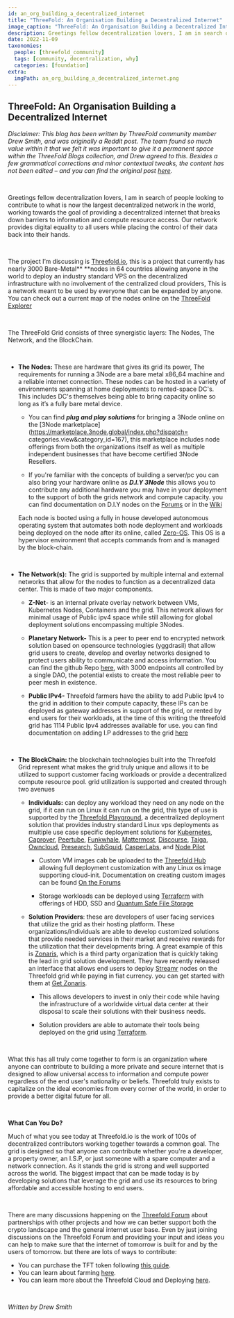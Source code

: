 ```yaml
---
id: an_org_building_a_decentralized_internet
title: "ThreeFold: An Organisation Building a Decentralized Internet"
image_caption: "ThreeFold: An Organisation Building a Decentralized Internet"
description: Greetings fellow decentralization lovers, I am in search of people looking to contribute to what is now the largest decentralized network in the world, working towards the goal of providing a decentralized internet that breaks down barriers to information and compute resource access. Our network provides digital equality to all users while placing the control of their data back into their hands.
date: 2022-11-09
taxonomies:
  people: [threefold_community]
  tags: [community, decentralization, why]
  categories: [foundation]
extra:
  imgPath: an_org_building_a_decentralized_internet.png
---
```


## ThreeFold: An Organisation Building a Decentralized Internet

_*Disclaimer: This blog has been written by ThreeFold community member Drew Smith, and was originally a Reddit post. The team found so much value within it that we felt it was important to give it a permanent space within the ThreeFold Blogs collection, and Drew agreed to this. Besides a few grammatical corrections and minor contextual tweaks, the content has not been edited – and you can find the original post [here](https://www.reddit.com/user/DrewSmith214/comments/yhym2f/an_organization_building_a_decentralized_internet/).*_

<br>

Greetings fellow decentralization lovers, I am in search of people looking to contribute to what is now the largest decentralized network in the world, working towards the goal of providing a decentralized internet that breaks down barriers to information and compute resource access. Our network provides digital equality to all users while placing the control of their data back into their hands.

<br>

The project I’m discussing is [Threefold.io](https://threefold.io/), this is a project that currently has nearly 3000 Bare-Metal\*\* \*\*nodes in 64 countries allowing anyone in the world to deploy an industry standard VPS on the decentralized infrastructure with no involvement of the centralized cloud providers, This is a network meant to be used by everyone that can be expanded by anyone. You can check out a current map of the nodes online on the [ThreeFold Explorer](https://dashboard.grid.tf/explorer/statistics)

<br>

The ThreeFold Grid consists of three synergistic layers: The Nodes, The Network, and the BlockChain.

<br>

- **The Nodes:** These are hardware that gives its grid its power, The requirements for running a 3Node are a bare metal x86_64 machine and a reliable internet connection. These nodes can be hosted in a variety of environments spanning at home deployments to rented-space DC's. This includes DC's themselves being able to bring capacity online so long as it’s a fully bare metal device.

  - You can find **_plug and play solutions_** for bringing a 3Node online on the [3Node marketplace](https://marketplace.3node.global/index.php?dispatch= categories.view&category_id=167), this marketplace includes node offerings from both the organizations itself as well as multiple independent businesses that have become certified 3Node Resellers.

  - If you're familiar with the concepts of building a server/pc you can also bring your hardware online as **_D.I.Y 3Node_** this allows you to contribute any additional hardware you may have in your deployment to the support of both the grids network and compute capacity. you can find documentation on D.I.Y nodes on the [Forums](https://forum.threefold.io/t/diy-nodes-guide/837) or in the [Wiki](https://library.threefold.me/info/threefold#/tfgrid/farming/threefold__diy_guide)

  Each node is booted using a fully in house developed autonomous operating system that automates both node deployment and workloads being deployed on the node after its online, called [Zero-OS](https://github.com/threefoldtech/zos). This OS is a hypervisor environment that accepts commands from and is managed by the block-chain.

<br>

- **The Network(s):** The grid is supported by multiple internal and external networks that allow for the nodes to function as a decentralized data center. This is made of two major components.

  - **Z-Net**- is an internal private overlay network between VMs, Kubernetes Nodes, Containers and the grid. This network allows for minimal usage of Public ipv4 space while still allowing for global deployment solutions encompassing multiple 3Nodes.

  - **Planetary Network-** This is a peer to peer end to encrypted network solution based on opensource technologies (yggdrasil) that allow grid users to create, develop and overlay networks designed to protect users ability to communicate and access information. You can find the github Repo [here](https://github.com/threefoldtech/planetary_network), with 3000 endpoints all controlled by a single DAO, the potential exists to create the most reliable peer to peer mesh in existence.

  - **Public IPv4-** Threefold farmers have the ability to add Public Ipv4 to the grid in addition to their compute capacity, these IPs can be deployed as gateway addresses in support of the grid, or rented by end users for their workloads, at the time of this writing the threefold grid has 1114 Public Ipv4 addresses available for use. you can find documentation on adding I.P addresses to the grid [here](https://forum.threefold.io/t/diy-public-node-guide/3340)

<br>

- **The BlockChain:** the blockchain technologies built into the Threefold Grid represent what makes the grid truly unique and allows it to be utilized to support customer facing workloads or provide a decentralized compute resource pool. grid utilization is supported and created through two avenues

  - **Individuals:** can deploy any workload they need on any node on the grid, if it can run on Linux it can run on the grid, this type of use is supported by the [Threefold Playground](https://play.grid.tf/#/), a decentralized deployment solution that provides industry standard Linux vps deployments as multiple use case specific deployment solutions for [Kubernetes](https://kubernetes.io/), [Caprover](https://caprover.com/), [Peertube](https://joinpeertube.org/), [Funkwhale](https://funkwhale.audio/), [Mattermost](https://mattermost.com/), [Discourse](https://www.discourse.org/), [Taiga](https://www.taiga.io/), [Owncloud](https://owncloud.com/), [Presearch](https://presearch.io/), [SubSquid](https://subsquid.io/), [CasperLabs](https://casperlabs.io/), and [Node Pilot](https://nodepilot.tech/)

    - Custom VM images cab be uploaded to the [Threefold Hub](https://hub.grid.tf/) allowing full deployment customization with any Linux os image supporting cloud-init. Documentation on creating custom images can be found [On the Forums](https://forum.threefold.io/t/manipulating-cloud-images-for-the-grid/3380)

    - Storage workloads can be deployed using [Terraform](https://github.com/threefoldtech/terraform-provider-grid) with offerings of HDD, SSD and [Quantum Safe File Storage](https://github.com/threefoldtech/terraform-provider-grid)

  - **Solution Providers**: these are developers of user facing services that utilize the grid as their hosting platform. These organizations/individuals are able to develop customized solutions that provide needed services in their market and receive rewards for the utilization that their developments bring. A great example of this is [Zonaris](https://zonaris.con/), which is a third party organization that is quickly taking the lead in grid solution development. They have recently released an interface that allows end users to deploy [Streamr](https://streamr.network/discover/network/) nodes on the Threefold grid while paying in fiat currency. you can get started with them at [Get Zonaris](https://get.zonaris.com/).

    - This allows developers to invest in only their code while having the infrastructure of a worldwide virtual data center at their disposal to scale their solutions with their business needs.

    - Solution providers are able to automate their tools being deployed on the grid using [Terraform](https://github.com/threefoldtech/terraform-provider-grid).

<br>

What this has all truly come together to form is an organization where anyone can contribute to building a more private and secure internet that is designed to allow universal access to information and compute power regardless of the end user's nationality or beliefs. Threefold truly exists to capitalize on the ideal economies from every corner of the world, in order to provide a better digital future for all.

<br>

**What Can You Do?**

Much of what you see today at Threefold.io is the work of 100s of decentralized contributors working together towards a common goal. The grid is designed so that anyone can contribute whether you're a developer, a property owner, an I.S.P, or just someone with a spare computer and a network connection. As it stands the grid is strong and well supported across the world. The biggest impact that can be made today is by developing solutions that leverage the grid and use its resources to bring affordable and accessible hosting to end users.

<br>

There are many discussions happening on the [Threefold Forum](https://forum.threefold.io) about partnerships with other projects and how we can better support both the crypto landscape and the general internet user base. Even by just joining discussions on the Threefold Forum and providing your input and ideas you can help to make sure that the internet of tomorrow is built for and by the users of tomorrow. but there are lots of ways to contribute:

- You can purchase the TFT token following [this guide](https://www.manual.grid.tf/documentation/threefold_token/buy_sell_tft/tft_lobstr/tft_lobstr_short_guide.html).
- You can learn about farming [here](https://library.threefold.me/info/threefold#/tfgrid/farming/threefold__farming_intro).
- You can learn more about the Threefold Cloud and Deploying [here](https://library.threefold.me/info/threefold#/cloud/threefold__cloud_home).

<br>

_*Written by Drew Smith*_
